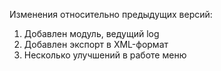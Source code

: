 Изменения относительно предыдущих версий:
1. Добавлен модуль, ведущий log
2. Добавлен экспорт в XML-формат
3. Несколько улучшений в работе меню